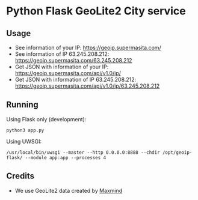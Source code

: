 # Python Flask GeoLite2 City service

## Usage
* See information of your IP: <https://geoip.supermasita.com/>
* See information of IP 63.245.208.212: <https://geoip.supermasita.com/63.245.208.212>
* Get JSON with information of your IP: <https://geoip.supermasita.com/api/v1.0/ip/>
* Get JSON with information of IP 63.245.208.212: <https://geoip.supermasita.com/api/v1.0/ip/63.245.208.212>

## Running
Using Flask only (development):
```
python3 app.py
```

Using UWSGI:
```
/usr/local/bin/uwsgi --master --http 0.0.0.0:8888 --chdir /opt/geoip-flask/ --module app:app --processes 4
```

## Credits
* We use GeoLite2 data created by [Maxmind](http://www.maxmind.com)
